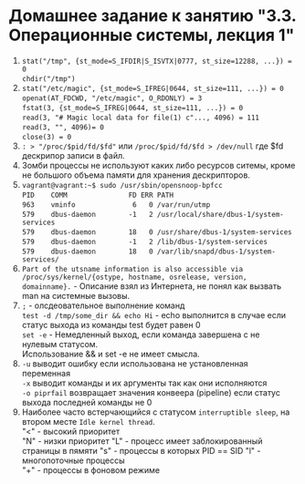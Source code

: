 # Домашнее задание к занятию "3.3. Операционные системы, лекция 1"
1. `stat("/tmp", {st_mode=S_IFDIR|S_ISVTX|0777, st_size=12288, ...}) = 0 `  
`chdir("/tmp") `
1. `stat("/etc/magic", {st_mode=S_IFREG|0644, st_size=111, ...}) = 0`  
`openat(AT_FDCWD, "/etc/magic", O_RDONLY) = 3`  
`fstat(3, {st_mode=S_IFREG|0644, st_size=111, ...}) = 0`  
`read(3, "# Magic local data for file(1) c"..., 4096) = 111`  
`read(3, "", 4096)= 0`  
`close(3) = 0`
1. `: > "/proc/$pid/fd/$fd"` или `/proc/$pid/fd/$fd > /dev/null` где $fd дескрипор записи в файл.
1. Зомби процессы не используют каких либо ресурсов ситемы, кроме не большого объема памяти для хранения дескрипторов.
1. `vagrant@vagrant:~$ sudo /usr/sbin/opensnoop-bpfcc`  
`PID    COMM               FD ERR PATH`  
`963    vminfo              6   0 /var/run/utmp`  
`579    dbus-daemon        -1   2 /usr/local/share/dbus-1/system-services`  
`579    dbus-daemon        18   0 /usr/share/dbus-1/system-services`  
`579    dbus-daemon        -1   2 /lib/dbus-1/system-services`  
`579    dbus-daemon        18   0 /var/lib/snapd/dbus-1/system-services/`  
1. `Part of the utsname information is also accessible via
       /proc/sys/kernel/{ostype, hostname, osrelease, version,
       domainname}.` - Описание взял из Интернета, не понял как вызвать man на системные вызовы.
1. `;` - олсдеовательное выполнение команд  
`test -d /tmp/some_dir && echo Hi` - echo выполнится в случае если статус выхода из команды test будет равен 0  
`set -e` - Немедленный выход, если команда завершена с не нулевым статусом.  
Использование && и set -e не имеет смысла.
1. `-u` выводит ошибку если использована не установленная переменная  
    `-x` выводит команды и их аргументы так как они исполняются  
    `-o piprfail` возвращает значения конвеера (pipeline) если статус выхода последней команды не 0
1. Наиболее часто встерчающийся c статусом `interruptible sleep`, на втором месте `Idle kernel thread`.  
"<" - высокий приоритет  
"N" - низки приоритет
"L" - процесс имеет заблокированный страницы в пямяти
"s" - процессы в которых  PID == SID
"l" - многопоточные процессы  
"+" - процессы в фоновом режиме